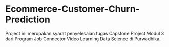 # Ecommerce-Customer-Churn-Prediction

Project ini merupakan syarat penyelesaian tugas Capstone Project Modul 3 dari Program Job Connector Video Learning Data Science di Purwadhika.
